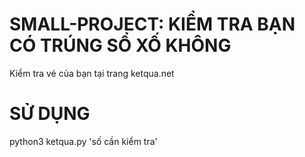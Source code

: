 # SMALL-PROJECT: KIỂM TRA BẠN CÓ TRÚNG SỔ XỐ KHÔNG

Kiểm tra vé của bạn tại trang ketqua.net

# SỬ DỤNG

python3 ketqua.py 'số cần kiểm tra'
